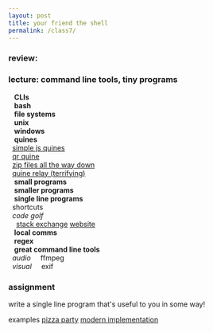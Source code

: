 ```yaml
---  
layout: post  
title: your friend the shell  
permalink: /class7/  
---  
```

  
### review:   
  
### lecture: command line tools, tiny programs  
  
  
    
**CLIs**  
  
**bash**  
  
**file systems**  
  
**unix**  
  
**windows**  
  
**quines**  
  [simple js quines](https://2ality.com/2012/09/javascript-quine.html)  
  [qr quine](https://www.quaxio.com/qrquine/)  
  [zip files all the way down](https://research.swtch.com/zip)  
  [quine relay (terrifying)](https://github.com/mame/quine-relay)  
  
**small programs**  
  
**smaller programs**  
  
**single line programs**  
  shortcuts  
  *code golf*  
    [stack exchange](https://codegolf.stackexchange.com) [website](https://code-golf.io)  
  
**local comms**  
  
**regex**  
  
**great command line tools**  
  *audio*
    ffmpeg   
  *visual*
    exif  

### assignment  
write a single line program that's useful to you in some way!  
  
examples
[pizza party](http://www.coryarcangel.com/things-i-made/2004-009-pizza-party) [modern implementation](https://github.com/brianmxwll/SiriProxy-PizzaParty)